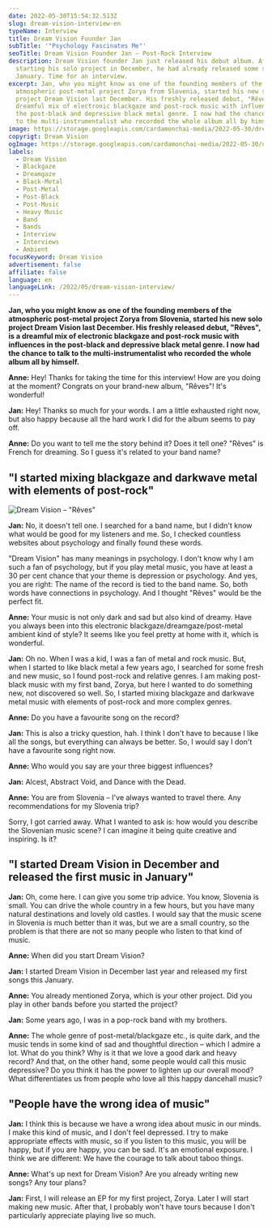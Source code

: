 ```yaml
---
date: 2022-05-30T15:54:32.513Z
slug: dream-vision-interview-en
typeName: Interview
title: Dream Vision Founder Jan
subTitle: '"Psychology Fascinates Me"'
seoTitle: Dream Vision Founder Jan – Post-Rock Interview
description: Dream Vision founder Jan just released his debut album. After
  starting his solo project in December, he had already released some songs in
  January. Time for an interview.
excerpt: Jan, who you might know as one of the founding members of the
  atmospheric post-metal project Zorya from Slovenia, started his new solo
  project Dream Vision last December. His freshly released debut, "Rêves", is a
  dreamful mix of electronic blackgaze and post-rock music with influences in
  the post-black and depressive black metal genre. I now had the chance to talk
  to the multi-instrumentalist who recorded the whole album all by himself.
image: https://storage.googleapis.com/cardamonchai-media/2022-05-30/dream-vision-jan-jpg-imagine-080808_191a12_1024_768/640.webp
copyrigt: Dream Vision
ogImage: https://storage.googleapis.com/cardamonchai-media/2022-05-30/dream-vision-jan-fb-jpg-imagine-080808_191a13_1200_628/640.webp
labels:
  - Dream Vision
  - Blackgaze
  - Dreamgaze
  - Black-Metal
  - Post-Metal
  - Post-Black
  - Post-Music
  - Heavy Music
  - Band
  - Bands
  - Interview
  - Interviews
  - Ambient
focusKeyword: Dream Vision
advertisement: false
affiliate: false
language: en
languageLink: /2022/05/dream-vision-interview/
---
```

**Jan, who you might know as one of the founding members of the atmospheric post-metal project Zorya from Slovenia, started his new solo project Dream Vision last December. His freshly released debut, "Rêves", is a dreamful mix of electronic blackgaze and post-rock music with influences in the post-black and depressive black metal genre. I now had the chance to talk to the multi-instrumentalist who recorded the whole album all by himself.**

**Anne:** Hey! Thanks for taking the time for this interview! How are you doing at the moment? Congrats on your brand-new album, "Rêves"! It's wonderful!

**Jan:** Hey! Thanks so much for your words. I am a little exhausted right now, but also happy because all the hard work I did for the album seems to pay off.

**Anne:** Do you want to tell me the story behind it? Does it tell one? "Rêves" is French for dreaming. So I guess it's related to your band name?

## "I started mixing blackgaze and darkwave metal with elements of post-rock"

![Dream Vision – "Rêves"](https://storage.googleapis.com/cardamonchai-media/2022-05-30/dream-vision-reve-png-imagine-081818_12252f_3000_3000/640.webp "Dream Vision – \"Rêves\"")

**Jan:** No, it doesn't tell one. I searched for a band name, but I didn't know what would be good for my listeners and me. So, I checked countless websites about psychology and finally found these words. 

"Dream Vision" has many meanings in psychology. I don't know why I am such a fan of psychology, but if you play metal music, you have at least a 30 per cent chance that your theme is depression or psychology. And yes, you are right: The name of the record is tied to the band name. So, both words have connections in psychology. And I thought "Rêves" would be the perfect fit.

**Anne:** Your music is not only dark and sad but also kind of dreamy. Have you always been into this electronic blackgaze/dreamgaze/post-metal ambient kind of style? It seems like you feel pretty at home with it, which is wonderful.

**Jan:** Oh no. When I was a kid, I was a fan of metal and rock music. But, when I started to like black metal a few years ago, I searched for some fresh and new music, so I found post-rock and relative genres. I am making post-black music with my first band, Zorya, but here I wanted to do something new, not discovered so well. So, I started mixing blackgaze and darkwave metal music with elements of post-rock and more complex genres.

**Anne:** Do you have a favourite song on the record?

**Jan:** This is also a tricky question, hah. I think I don't have to because I like all the songs, but everything can always be better. So, I would say I don't have a favourite song right now.

**Anne:** Who would you say are your three biggest influences?

**Jan:** Alcest, Abstract Void, and Dance with the Dead.

**Anne:** You are from Slovenia – I've always wanted to travel there. Any recommendations for my Slovenia trip? 

Sorry, I got carried away. What I wanted to ask is: how would you describe the Slovenian music scene? I can imagine it being quite creative and inspiring. Is it?

## "I started Dream Vision in December and released the first music in January"

**Jan:** Oh, come here. I can give you some trip advice. You know, Slovenia is small. You can drive the whole country in a few hours, but you have many natural destinations and lovely old castles. I would say that the music scene in Slovenia is much better than it was, but we are a small country, so the problem is that there are not so many people who listen to that kind of music.

**Anne:** When did you start Dream Vision?

**Jan:** I started Dream Vision in December last year and released my first songs this January.

**Anne:** You already mentioned Zorya, which is your other project. Did you play in other bands before you started the project?

**Jan:** Some years ago, I was in a pop-rock band with my brothers.

**Anne:** The whole genre of post-metal/blackgaze etc., is quite dark, and the music tends in some kind of sad and thoughtful direction – which I admire a lot. What do you think? Why is it that we love a good dark and heavy record? And that, on the other hand, some people would call this music depressive? Do you think it has the power to lighten up our overall mood? What differentiates us from people who love all this happy dancehall music?

## "People have the wrong idea of music"

**Jan:** I think this is because we have a wrong idea about music in our minds. I make this kind of music, and I don't feel depressed. I try to make appropriate effects with music, so if you listen to this music, you will be happy, but if you are happy, you can be sad. It's an emotional exposure. I think we are different: We have the courage to talk about taboo things.

**Anne:** What's up next for Dream Vision? Are you already writing new songs? Any tour plans?

**Jan:** First, I will release an EP for my first project, Zorya. Later I will start making new music. After that, I probably won't have tours because I don't particularly appreciate playing live so much.

<YouTube id="8IxKX238Fxc" />